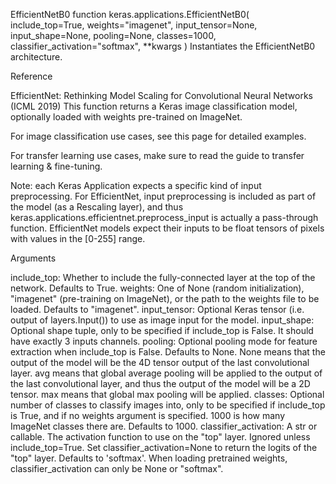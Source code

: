 EfficientNetB0 function
keras.applications.EfficientNetB0(
    include_top=True,
    weights="imagenet",
    input_tensor=None,
    input_shape=None,
    pooling=None,
    classes=1000,
    classifier_activation="softmax",
    **kwargs
)
Instantiates the EfficientNetB0 architecture.

Reference

EfficientNet: Rethinking Model Scaling for Convolutional Neural Networks (ICML 2019)
This function returns a Keras image classification model, optionally loaded with weights pre-trained on ImageNet.

For image classification use cases, see this page for detailed examples.

For transfer learning use cases, make sure to read the guide to transfer learning & fine-tuning.

Note: each Keras Application expects a specific kind of input preprocessing. For EfficientNet, input preprocessing is included as part of the model (as a Rescaling layer), and thus keras.applications.efficientnet.preprocess_input is actually a pass-through function. EfficientNet models expect their inputs to be float tensors of pixels with values in the [0-255] range.

Arguments

include_top: Whether to include the fully-connected layer at the top of the network. Defaults to True.
weights: One of None (random initialization), "imagenet" (pre-training on ImageNet), or the path to the weights file to be loaded. Defaults to "imagenet".
input_tensor: Optional Keras tensor (i.e. output of layers.Input()) to use as image input for the model.
input_shape: Optional shape tuple, only to be specified if include_top is False. It should have exactly 3 inputs channels.
pooling: Optional pooling mode for feature extraction when include_top is False. Defaults to None.
None means that the output of the model will be the 4D tensor output of the last convolutional layer.
avg means that global average pooling will be applied to the output of the last convolutional layer, and thus the output of the model will be a 2D tensor.
max means that global max pooling will be applied.
classes: Optional number of classes to classify images into, only to be specified if include_top is True, and if no weights argument is specified. 1000 is how many ImageNet classes there are. Defaults to 1000.
classifier_activation: A str or callable. The activation function to use on the "top" layer. Ignored unless include_top=True. Set classifier_activation=None to return the logits of the "top" layer. Defaults to 'softmax'. When loading pretrained weights, classifier_activation can only be None or "softmax".

